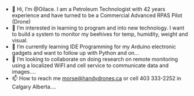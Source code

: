 - 👋 Hi, I’m @Oilace.  I am a Petroleum Technologist with 42 years experience and have turned to be a Commercial Advanced RPAS Pilot (Drone)
- 👀 I’m interested in learning to program and into new technology.  I want to build a system to monitor my beehives for temp, humidity, weight and visual.
- 🌱 I’m currently learning IDE Programming for my Arduino electronic gadgets and want to follow up with Python and on...
- 💞️ I’m looking to collaborate on doing research on remote monitoring using a localized WiFI and cell service to communicate data and images....
- 📫 How to reach me morse@handydrones.ca or cell 403 333-2252 in Calgary Alberta....

<!---
Oilace/Oilace is a ✨ special ✨ repository because its `README.md` (this file) appears on your GitHub profile.
You can click the Preview link to take a look at your changes.
--->
